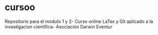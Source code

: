 # cursoo
Repositorio para el modulo 1 y 2- Curso online LaTex y Git aplicado a la investigacion científica- Asociación Darwin Eventur
